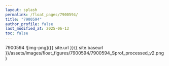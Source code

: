 ```yaml
---
layout: splash
permalink: /float_pages/7900594/
title: "7900594"
author_profile: false
last_modified_at: 2025-06-13
toc: false
---
```

 
7900594
![img-png]({{ site.url }}{{ site.baseurl }}/assets/images/float_figures/7900594/7900594_Sprof_processed_v2.png)